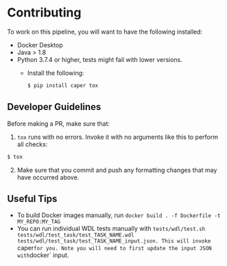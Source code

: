 # Contributing

To work on this pipeline, you will want to have the following installed:
* Docker Desktop
* Java > 1.8
* Python 3.7.4 or higher, tests might fail with lower versions.
  * Install the following:

    ```bash
    $ pip install caper tox
    ```

## Developer Guidelines

Before making a PR, make sure that:
1. `tox` runs with no errors. Invoke it with no arguments like this to perform all checks:
```bash
$ tox
```

2. Make sure that you commit and push any formatting changes that may have occurred above.

## Useful Tips

* To build Docker images manually, run `docker build . -f Dockerfile -t MY_REPO:MY_TAG`
* You can run individual WDL tests manually with `tests/wdl/test.sh tests/wdl/test_task/test_TASK_NAME.wdl tests/wdl/test_task/test_TASK_NAME_input.json. This will invoke `caper` for you. Note you will need to first update the input JSON with `docker` input.
